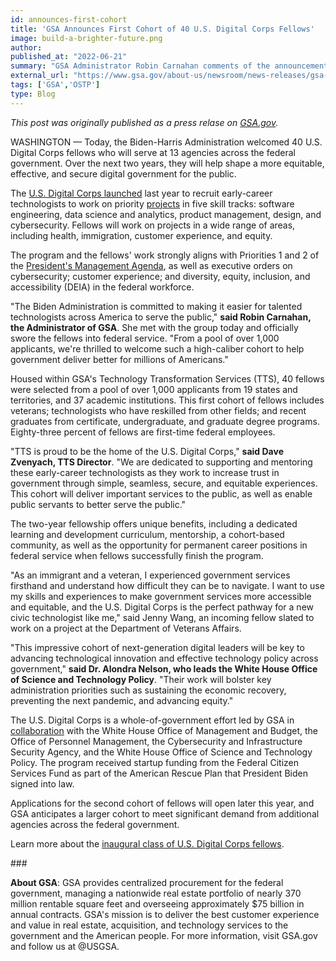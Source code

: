 ```yaml
---
id: announces-first-cohort
title: 'GSA Announces First Cohort of 40 U.S. Digital Corps Fellows'
image: build-a-brighter-future.png
author: 
published_at: "2022-06-21"
summary: "GSA Administrator Robin Carnahan comments of the announcement of the inaugural class of U.S. Digital Corps Fellows."
external_url: "https://www.gsa.gov/about-us/newsroom/news-releases/gsa-announces-first-cohort-of-40-us-digital-corps-fellows-06212022"
tags: ['GSA','OSTP']
type: Blog
---
```

*This post was originally published as a press relase on [GSA.gov](https://www.gsa.gov/about-us/newsroom/news-releases/gsa-announces-first-cohort-of-40-us-digital-corps-fellows-06212022).*

WASHINGTON — Today, the Biden-Harris Administration welcomed 40 U.S. Digital Corps fellows who will serve at 13 agencies across the federal government. Over the next two years, they will help shape a more equitable, effective, and secure digital government for the public.

The [U.S. Digital Corps launched](https://digitalcorps.gsa.gov/) last year to recruit early-career technologists to work on priority [projects](https://digitalcorps.gsa.gov/projects/) in five skill tracks: software engineering, data science and analytics, product management, design, and cybersecurity. Fellows will work on projects in a wide range of areas, including health, immigration, customer experience, and equity.

The program and the fellows' work strongly aligns with Priorities 1 and 2 of the [President's Management Agenda](https://www.performance.gov/pma/), as well as executive orders on cybersecurity; customer experience; and diversity, equity, inclusion, and accessibility (DEIA) in the federal workforce.

"The Biden Administration is committed to making it easier for talented technologists across America to serve the public," **said Robin Carnahan, the Administrator of GSA**. She met with the group today and officially swore the fellows into federal service. "From a pool of over 1,000 applicants, we're thrilled to welcome such a high-caliber cohort to help government deliver better for millions of Americans."

Housed within GSA's Technology Transformation Services (TTS), 40 fellows were selected from a pool of over 1,000 applicants from 19 states and territories, and 37 academic institutions. This first cohort of fellows includes veterans; technologists who have reskilled from other fields; and recent graduates from certificate, undergraduate, and graduate degree programs. Eighty-three percent of fellows are first-time federal employees.

"TTS is proud to be the home of the U.S. Digital Corps," **said Dave Zvenyach, TTS Director**. "We are dedicated to supporting and mentoring these early-career technologists as they work to increase trust in government through simple, seamless, secure, and equitable experiences. This cohort will deliver important services to the public, as well as enable public servants to better serve the public."

The two-year fellowship offers unique benefits, including a dedicated learning and development curriculum, mentorship, a cohort-based community, as well as the opportunity for permanent career positions in federal service when fellows successfully finish the program.

"As an immigrant and a veteran, I experienced government services firsthand and understand how difficult they can be to navigate. I want to use my skills and experiences to make government services more accessible and equitable, and the U.S. Digital Corps is the perfect pathway for a new civic technologist like me," said Jenny Wang, an incoming fellow slated to work on a project at the Department of Veterans Affairs.

"This impressive cohort of next-generation digital leaders will be key to advancing technological innovation and effective technology policy across government," **said Dr. Alondra Nelson, who leads the White House Office of Science and Technology Policy**. "Their work will bolster key administration priorities such as sustaining the economic recovery, preventing the next pandemic, and advancing equity."

The U.S. Digital Corps is a whole-of-government effort led by GSA in [collaboration](https://www.whitehouse.gov/omb/briefing-room/2022/06/10/preparing-to-welcome-the-2022-u-s-digital-corps/) with the White House Office of Management and Budget, the Office of Personnel Management, the Cybersecurity and Infrastructure Security Agency, and the White House Office of Science and Technology Policy. The program received startup funding from the Federal Citizen Services Fund as part of the American Rescue Plan that President Biden signed into law.

Applications for the second cohort of fellows will open later this year, and GSA anticipates a larger cohort to meet significant demand from additional agencies across the federal government.

Learn more about the [inaugural class of U.S. Digital Corps fellows](https://digitalcorps.gsa.gov/fellows/).

\###

**About GSA**: GSA provides centralized procurement for the federal government, managing a nationwide real estate portfolio of nearly 370 million rentable square feet and overseeing approximately $75 billion in annual contracts. GSA's mission is to deliver the best customer experience and value in real estate, acquisition, and technology services to the government and the American people. For more information, visit GSA.gov and follow us at @USGSA.
